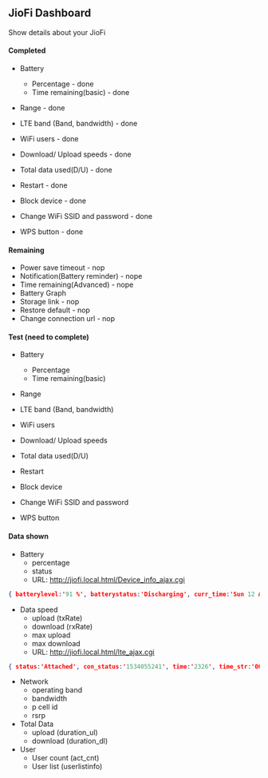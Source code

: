 ## JioFi Dashboard

Show details about your JioFi

#### Completed

* Battery
    * Percentage - done
    * Time remaining(basic) - done
* Range - done
* LTE band (Band, bandwidth) - done
* WiFi users - done

* Download/ Upload speeds - done
* Total data used(D/U) - done

* Restart - done
* Block device - done
* Change WiFi SSID and password - done
* WPS button - done

#### Remaining

* Power save timeout - nop
* Notification(Battery reminder) - nope
* Time remaining(Advanced) - nope
* Battery Graph
* Storage link - nop
* Restore default - nop
* Change connection url - nop

#### Test (need to complete)

* Battery
    * Percentage 
    * Time remaining(basic) 
* Range 
* LTE band (Band, bandwidth) 
* WiFi users 

* Download/ Upload speeds 
* Total data used(D/U)

* Restart
* Block device
* Change WiFi SSID and password
* WPS button

#### Data shown

- Battery 
    - percentage
    - status
    - URL: http://jiofi.local.html/Device_info_ajax.cgi
```json
{ batterylevel:'91 %', batterystatus:'Discharging', curr_time:'Sun 12 Aug 2018 12:35:33'} 
```

- Data speed
    - upload (txRate)
    - download (rxRate)
    - max upload
    - max download
    - URL: http://jiofi.local.html/lte_ajax.cgi
```json
{ status:'Attached', con_status:'1534055241', time:'2326', time_str:'00:00:38:46', opmode:'FDD', opband:'5', rsrp:'-101 dBm', rsrq:'-11 dB', sinr:'4 dBm', bandwidth:'5 MHz', earfcn:'2540', plmn:'405862', apn:'jionet', gcellID:'0022EE30', pcellID:'195', ecgi:'405862022EE30', eutran:'4058620036022EE30'}
```

- Network
    - operating band
    - bandwidth
    - p cell id
    - rsrp
- Total Data
    - upload (duration_ul)
    - download (duration_dl)
- User
    - User count (act_cnt)
    - User list (userlistinfo)
    